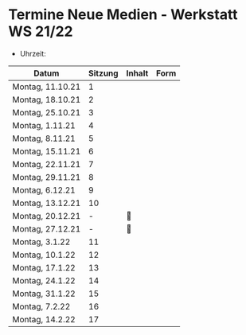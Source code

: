 # Termine Neue Medien - Werkstatt WS 21/22

- Uhrzeit:

| Datum | Sitzung | Inhalt | Form |
| ----- | ------- | ------ | ---- |
| Montag, 11.10.21 | 1
| Montag, 18.10.21 | 2
| Montag, 25.10.21 | 3
| Montag, 1.11.21 | 4
| Montag, 8.11.21 | 5
| Montag, 15.11.21 | 6
| Montag, 22.11.21 | 7
| Montag, 29.11.21 | 8
| Montag, 6.12.21 | 9
| Montag, 13.12.21 | 10
| Montag, 20.12.21 | - | 🎅
| Montag, 27.12.21 | - | 🎄
| Montag, 3.1.22 | 11
| Montag, 10.1.22 | 12
| Montag, 17.1.22 | 13
| Montag, 24.1.22 | 14
| Montag, 31.1.22 | 15
| Montag, 7.2.22 | 16
| Montag, 14.2.22 | 17
